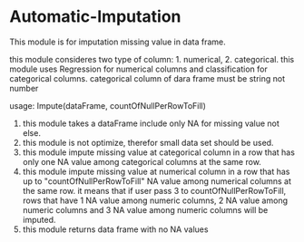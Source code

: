 # Automatic-Imputation

This module is for imputation missing value in data frame.

this module consideres two type of column: 1. numerical, 2. categorical.
this module uses Regression for numerical columns and classification for categorical columns.
categorical column of dara frame must be string not number

usage: Impute(dataFrame, countOfNullPerRowToFill)

1. this module takes a dataFrame include only NA for missing value not else.
2. this module is not optimize, therefor small data set should be used.
3. this module impute missing value at categorical column in a row that has only one NA value among categorical columns at the same row.
4. this module impute missing value at numerical column in a row that has up to "countOfNullPerRowToFill" NA value among numerical
   columns at the same row. it means that if user pass 3 to countOfNullPerRowToFill, rows that have 1 NA value among numeric columns,
   2 NA value among numeric columns and 3 NA value among numeric columns will be imputed.
5. this module returns data frame with no NA values

